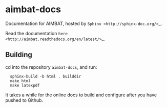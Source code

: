 aimbat-docs
===========

Documentation for AIMBAT, hosted by `Sphinx <http://sphinx-doc.org/>`_.

Read the documentation `here <http://aimbat.readthedocs.org/en/latest/>`_.

Building
--------
cd into the repository `aimbat-docs`, and run:
````
  sphinx-build -b html . builddir
  make html
  make latexpdf
````
It takes a while for the online docs to build and configure after you have pushed to Github.
